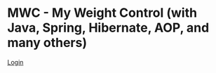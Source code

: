 # MWC - My Weight Control (with Java, Spring, Hibernate, AOP, and many others)


[Login](/screenshot/mwc-login)
